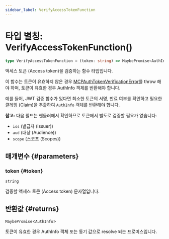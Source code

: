 ```yaml
---
sidebar_label: VerifyAccessTokenFunction
---
```


# 타입 별칭: VerifyAccessTokenFunction()

```ts
type VerifyAccessTokenFunction = (token: string) => MaybePromise<AuthInfo>;
```

액세스 토큰 (Access token)을 검증하는 함수 타입입니다.

이 함수는 토큰이 유효하지 않은 경우 [MCPAuthTokenVerificationError](/references/js/classes/MCPAuthTokenVerificationError.md)를 throw 해야 하며,
토큰이 유효한 경우 AuthInfo 객체를 반환해야 합니다.

예를 들어, JWT 검증 함수가 있다면 최소한 토큰의 서명, 만료 여부를 확인하고 필요한 클레임 (Claim)을 추출하여 `AuthInfo`
객체를 반환해야 합니다.

**참고:** 다음 필드는 핸들러에서 확인하므로 토큰에서 별도로 검증할 필요가 없습니다:

- `iss` (발급자 (Issuer))
- `aud` (대상 (Audience))
- `scope` (스코프 (Scopes))

## 매개변수 {#parameters}

### token {#token}

`string`

검증할 액세스 토큰 (Access token) 문자열입니다.

## 반환값 {#returns}

`MaybePromise`\<`AuthInfo`\>

토큰이 유효한 경우 AuthInfo 객체 또는 동기 값으로 resolve 되는 프로미스입니다.